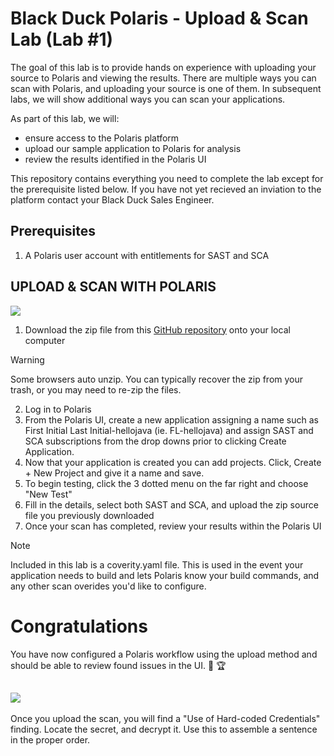 # Black Duck Polaris - Upload & Scan Lab (Lab #1)

The goal of this lab is to provide hands on experience with uploading your source to Polaris and viewing the results. There are multiple ways you can scan with Polaris, and uploading your source is one of them. In subsequent labs, we will show additional ways you can scan your applications.

As part of this lab, we will:
- ensure access to the Polaris platform
- upload our sample application to Polaris for analysis
- review the results identified in the Polaris UI

This repository contains everything you need to complete the lab except for the prerequisite listed below. If you have not yet recieved an inviation to the platform contact your Black Duck Sales Engineer.

## Prerequisites

1. A Polaris user account with entitlements for SAST and SCA

## UPLOAD & SCAN WITH POLARIS
![](https://img.shields.io/badge/steps-blueviolet?style=for-the-badge)
1. Download the zip file from this [GitHub repository](https://github.com/itsnotjason/polaris-upload-lab-java) onto your local computer
> [!WARNING]  
> Some browsers auto unzip. You can typically recover the zip from your trash, or you may need to re-zip the files.   
2. Log in to Polaris
3. From the Polaris UI, create a new application assigning a name such as First Initial Last Initial-hellojava (ie. FL-hellojava) and assign SAST and SCA subscriptions from the drop downs prior to clicking Create Application.
4. Now that your application is created you can add projects. Click, Create + New Project and give it a name and save.
5. To begin testing, click the 3 dotted menu on the far right and choose "New Test"
6. Fill in the details, select both SAST and SCA, and upload the zip source file you previously downloaded
7. Once your scan has completed, review your results within the Polaris UI

> [!NOTE]  
> Included in this lab is a coverity.yaml file. This is used in the event your application needs to build and lets Polaris know your build commands, and any other scan overides you'd like to configure.
> 


# Congratulations

You have now configured a Polaris workflow using the upload method and should be able to review found issues in the UI. :clap: :trophy:


## ![](https://img.shields.io/badge/optional-CTF-blueviolet?style=for-the-badge)
Once you upload the scan, you will find a "Use of Hard-coded Credentials" finding. Locate the secret, and decrypt it. Use this to assemble a sentence in the proper order. 
